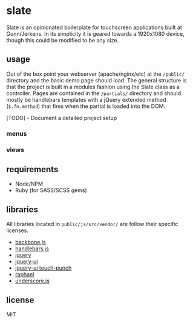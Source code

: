 # slate

Slate is an opinionated boilerplate for touchscreen applications built at Gunn/Jerkens. In its simplicity it is geared towards a 1920x1080 device, though this could be modified to be any size.

## usage

Out of the box point your webserver (apache/nginx/etc) at the `/public/` directory and the basic demo page should load. The general structure is that the project is built in a modules fashion using the Slate class as a controller. Pages are contained in the `/partials/` directory and should mostly be handlebars templates with a jQuery extended method (`$.fn.method`) that fires when the partial is loaded into the DOM.

[TODO] - Document a detailed project setup

### menus
### views

## requirements

- Node/NPM  
- Ruby (for SASS/SCSS gems)  

## libraries

All libraries located in `public/js/src/vendor/` are follow their specific licenses.

- [backbone.js](https://github.com/jashkenas/backbone)  
- [handlebars.js](https://github.com/wycats/handlebars.js)  
- [jquery](https://github.com/jquery/jquery)  
- [jquery-ui](https://github.com/jquery/jquery-ui)  
- [jquery-ui touch-punch](https://github.com/furf/jquery-ui-touch-punch)  
- [raphael](https://github.com/DmitryBaranovskiy/raphael)  
- [underscore.js](https://github.com/jashkenas/underscore)  

## license

MIT
